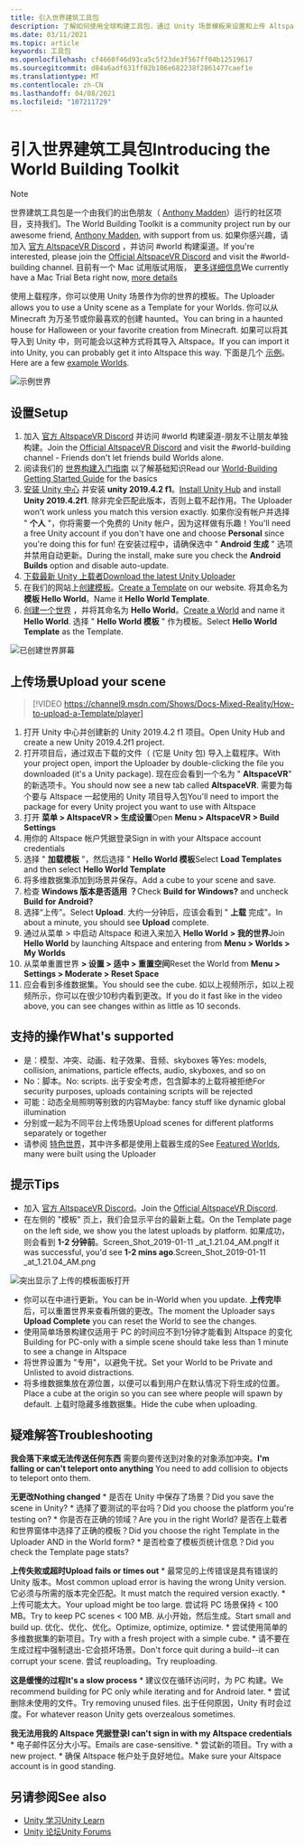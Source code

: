 ```yaml
---
title: 引入世界建筑工具包
description: 了解如何使用全球构建工具包，通过 Unity 场景模板来设置和上传 AltspaceVR。
ms.date: 03/11/2021
ms.topic: article
keywords: 工具包
ms.openlocfilehash: cf4660f46d93ca5c5f23de3f567ff04b12519617
ms.sourcegitcommit: d84a6adf631ff02b106e682238f2861477caef1e
ms.translationtype: MT
ms.contentlocale: zh-CN
ms.lasthandoff: 04/08/2021
ms.locfileid: "107211729"
---
```

# <a name="introducing-the-world-building-toolkit"></a><span data-ttu-id="9c56f-104">引入世界建筑工具包</span><span class="sxs-lookup"><span data-stu-id="9c56f-104">Introducing the World Building Toolkit</span></span>

> [!NOTE]
> <span data-ttu-id="9c56f-105">世界建筑工具包是一个由我们的出色朋友（ [Anthony Madden](https://twitter.com/chigamesstudio)）运行的社区项目，支持我们。</span><span class="sxs-lookup"><span data-stu-id="9c56f-105">The World Building Toolkit is a community project run by our awesome friend, [Anthony Madden](https://twitter.com/chigamesstudio), with support from us.</span></span> <span data-ttu-id="9c56f-106">如果你感兴趣，请加入 [官方 AltspaceVR Discord](https://discordapp.com/invite/altspacevr) ，并访问 #world 构建渠道。</span><span class="sxs-lookup"><span data-stu-id="9c56f-106">If you're interested, please join the [Official AltspaceVR Discord](https://discordapp.com/invite/altspacevr) and visit the #world-building channel.</span></span> <span data-ttu-id="9c56f-107">目前有一个 Mac 试用版试用版， [更多详细信息](https://altvr.com/altspacevr-mac)</span><span class="sxs-lookup"><span data-stu-id="9c56f-107">We currently have a Mac Trial Beta right now, [more details](https://altvr.com/altspacevr-mac)</span></span>

<span data-ttu-id="9c56f-108">使用上载程序，你可以使用 Unity 场景作为你的世界的模板。</span><span class="sxs-lookup"><span data-stu-id="9c56f-108">The Uploader allows you to use a Unity scene as a Template for your Worlds.</span></span> <span data-ttu-id="9c56f-109">你可以从 Minecraft 为万圣节或你最喜欢的创建 haunted。</span><span class="sxs-lookup"><span data-stu-id="9c56f-109">You can bring in a haunted house for Halloween or your favorite creation from Minecraft.</span></span> <span data-ttu-id="9c56f-110">如果可以将其导入到 Unity 中，则可能会以这种方式将其导入 Altspace。</span><span class="sxs-lookup"><span data-stu-id="9c56f-110">If you can import it into Unity, you can probably get it into Altspace this way.</span></span> <span data-ttu-id="9c56f-111">下面是几个 [示例](https://account.altvr.com/worlds/1046572460192825569)。</span><span class="sxs-lookup"><span data-stu-id="9c56f-111">Here are a few [example Worlds](https://account.altvr.com/worlds/1046572460192825569).</span></span>

![示例世界](images/unity-uploader-img-01.png)

## <a name="setup"></a><span data-ttu-id="9c56f-113">设置</span><span class="sxs-lookup"><span data-stu-id="9c56f-113">Setup</span></span>

1. <span data-ttu-id="9c56f-114">加入 [官方 AltspaceVR Discord](https://discordapp.com/invite/altspacevr) 并访问 #world 构建渠道-朋友不让朋友单独构建。</span><span class="sxs-lookup"><span data-stu-id="9c56f-114">Join the [Official AltspaceVR Discord](https://discordapp.com/invite/altspacevr) and visit the #world-building channel - Friends don't let friends build Worlds alone.</span></span>
2. <span data-ttu-id="9c56f-115">阅读我们的 [世界构建入门指南](world-building-getting-started.md) 以了解基础知识</span><span class="sxs-lookup"><span data-stu-id="9c56f-115">Read our [World-Building Getting Started Guide](world-building-getting-started.md) for the basics</span></span>
3. <span data-ttu-id="9c56f-116">[安装 Unity 中心](https://blogs.unity3d.com/2018/01/24/streamline-your-workflow-introducing-unity-hub-beta) 并安装 **unity 2019.4.2 f1**。</span><span class="sxs-lookup"><span data-stu-id="9c56f-116">[Install Unity Hub](https://blogs.unity3d.com/2018/01/24/streamline-your-workflow-introducing-unity-hub-beta) and install **Unity 2019.4.2f1**.</span></span> <span data-ttu-id="9c56f-117">除非完全匹配此版本，否则上载不起作用。</span><span class="sxs-lookup"><span data-stu-id="9c56f-117">The Uploader won't work unless you match this version exactly.</span></span> <span data-ttu-id="9c56f-118">如果你没有帐户并选择 " **个人** "，你将需要一个免费的 Unity 帐户，因为这样做有乐趣！</span><span class="sxs-lookup"><span data-stu-id="9c56f-118">You'll need a free Unity account if you don't have one and choose **Personal** since you're doing this for fun!</span></span> <span data-ttu-id="9c56f-119">在安装过程中，请确保选中 " **Android 生成** " 选项并禁用自动更新。</span><span class="sxs-lookup"><span data-stu-id="9c56f-119">During the install, make sure you check the **Android Builds** option and disable auto-update.</span></span>
4. [<span data-ttu-id="9c56f-120">下载最新 Unity 上载者</span><span class="sxs-lookup"><span data-stu-id="9c56f-120">Download the latest Unity Uploader</span></span>](https://aka.ms/AsvrCommunityUploader)
5. <span data-ttu-id="9c56f-121">在我们的网站上[创建模板](https://account.altvr.com/space_templates/new)。</span><span class="sxs-lookup"><span data-stu-id="9c56f-121">[Create a Template](https://account.altvr.com/space_templates/new) on our website.</span></span> <span data-ttu-id="9c56f-122">将其命名为 **模板 Hello World**。</span><span class="sxs-lookup"><span data-stu-id="9c56f-122">Name it **Hello World Template**.</span></span>
6. <span data-ttu-id="9c56f-123">[创建一个世界](https://account.altvr.com/worlds/my) ，并将其命名为 **Hello World**。</span><span class="sxs-lookup"><span data-stu-id="9c56f-123">[Create a World](https://account.altvr.com/worlds/my) and name it **Hello World**.</span></span> <span data-ttu-id="9c56f-124">选择 " **Hello World 模板** " 作为模板。</span><span class="sxs-lookup"><span data-stu-id="9c56f-124">Select **Hello World Template** as the Template.</span></span>

![已创建世界屏幕](images/unity-uploader-img-02.png)

## <a name="upload-your-scene"></a><span data-ttu-id="9c56f-126">上传场景</span><span class="sxs-lookup"><span data-stu-id="9c56f-126">Upload your scene</span></span>

> [!VIDEO https://channel9.msdn.com/Shows/Docs-Mixed-Reality/How-to-upload-a-Template/player]

1. <span data-ttu-id="9c56f-127">打开 Unity 中心并创建新的 Unity 2019.4.2 f1 项目。</span><span class="sxs-lookup"><span data-stu-id="9c56f-127">Open Unity Hub and create a new Unity 2019.4.2f1 project.</span></span>
2. <span data-ttu-id="9c56f-128">打开项目后，通过双击下载的文件（ (它是 Unity 包) 导入上载程序。</span><span class="sxs-lookup"><span data-stu-id="9c56f-128">With your project open, import the Uploader by double-clicking the file you downloaded (it's a Unity package).</span></span> <span data-ttu-id="9c56f-129">现在应会看到一个名为 " **AltspaceVR**" 的新选项卡。</span><span class="sxs-lookup"><span data-stu-id="9c56f-129">You should now see a new tab called **AltspaceVR**.</span></span> <span data-ttu-id="9c56f-130">需要为每个要与 Altspace 一起使用的 Unity 项目导入包</span><span class="sxs-lookup"><span data-stu-id="9c56f-130">You'll need to import the package for every Unity project you want to use with Altspace</span></span>
3. <span data-ttu-id="9c56f-131">打开 **菜单 > AltspaceVR > 生成设置**</span><span class="sxs-lookup"><span data-stu-id="9c56f-131">Open **Menu > AltspaceVR > Build Settings**</span></span>
4. <span data-ttu-id="9c56f-132">用你的 Altspace 帐户凭据登录</span><span class="sxs-lookup"><span data-stu-id="9c56f-132">Sign in with your Altspace account credentials</span></span>
5. <span data-ttu-id="9c56f-133">选择 " **加载模板** "，然后选择 " **Hello World 模板**</span><span class="sxs-lookup"><span data-stu-id="9c56f-133">Select **Load Templates** and then select **Hello World Template**</span></span>
6. <span data-ttu-id="9c56f-134">将多维数据集添加到场景并保存。</span><span class="sxs-lookup"><span data-stu-id="9c56f-134">Add a cube to your scene and save.</span></span>
7. <span data-ttu-id="9c56f-135">检查 **Windows 版本是否适用** **？**</span><span class="sxs-lookup"><span data-stu-id="9c56f-135">Check **Build for Windows?** and uncheck **Build for Android?**</span></span>
8. <span data-ttu-id="9c56f-136">选择“上传”。</span><span class="sxs-lookup"><span data-stu-id="9c56f-136">Select **Upload**.</span></span> <span data-ttu-id="9c56f-137">大约一分钟后，应该会看到 " **上载** 完成"。</span><span class="sxs-lookup"><span data-stu-id="9c56f-137">In about a minute, you should see **Upload** complete.</span></span>
9. <span data-ttu-id="9c56f-138">通过从菜单 > 中启动 Altspace 和进入来加入 **Hello World** **> 我的世界**</span><span class="sxs-lookup"><span data-stu-id="9c56f-138">Join **Hello World** by launching Altspace and entering from **Menu > Worlds > My Worlds**</span></span>
10. <span data-ttu-id="9c56f-139">从菜单重置世界 **> 设置 > 适中 > 重置空间**</span><span class="sxs-lookup"><span data-stu-id="9c56f-139">Reset the World from **Menu > Settings > Moderate > Reset Space**</span></span>
11. <span data-ttu-id="9c56f-140">应会看到多维数据集。</span><span class="sxs-lookup"><span data-stu-id="9c56f-140">You should see the cube.</span></span> <span data-ttu-id="9c56f-141">如以上视频所示，如以上视频所示，你可以在很少10秒内看到更改。</span><span class="sxs-lookup"><span data-stu-id="9c56f-141">If you do it fast like in the video above, you can see changes within as little as 10 seconds.</span></span>

## <a name="whats-supported"></a><span data-ttu-id="9c56f-142">支持的操作</span><span class="sxs-lookup"><span data-stu-id="9c56f-142">What's supported</span></span>

* <span data-ttu-id="9c56f-143">是：模型、冲突、动画、粒子效果、音频、skyboxes 等</span><span class="sxs-lookup"><span data-stu-id="9c56f-143">Yes: models, collision, animations, particle effects, audio, skyboxes, and so on</span></span>
* <span data-ttu-id="9c56f-144">No：脚本。</span><span class="sxs-lookup"><span data-stu-id="9c56f-144">No: scripts.</span></span> <span data-ttu-id="9c56f-145">出于安全考虑，包含脚本的上载将被拒绝</span><span class="sxs-lookup"><span data-stu-id="9c56f-145">For security purposes, uploads containing scripts will be rejected</span></span>
* <span data-ttu-id="9c56f-146">可能：动态全局照明等别致的内容</span><span class="sxs-lookup"><span data-stu-id="9c56f-146">Maybe: fancy stuff like dynamic global illumination</span></span>
* <span data-ttu-id="9c56f-147">分别或一起为不同平台上传场景</span><span class="sxs-lookup"><span data-stu-id="9c56f-147">Upload scenes for different platforms separately or together</span></span>
* <span data-ttu-id="9c56f-148">请参阅 [特色世界](https://account.altvr.com/worlds/featured)，其中许多都是使用上载器生成的</span><span class="sxs-lookup"><span data-stu-id="9c56f-148">See [Featured Worlds](https://account.altvr.com/worlds/featured), many were built using the Uploader</span></span>

## <a name="tips"></a><span data-ttu-id="9c56f-149">提示</span><span class="sxs-lookup"><span data-stu-id="9c56f-149">Tips</span></span>

* <span data-ttu-id="9c56f-150">加入 [官方 AltspaceVR Discord](https://discordapp.com/invite/altspacevr)。</span><span class="sxs-lookup"><span data-stu-id="9c56f-150">Join the [Official AltspaceVR Discord](https://discordapp.com/invite/altspacevr).</span></span>
* <span data-ttu-id="9c56f-151">在左侧的 "模板" 页上，我们会显示平台的最新上载。</span><span class="sxs-lookup"><span data-stu-id="9c56f-151">On the Template page on the left side, we show you the latest uploads by platform.</span></span> <span data-ttu-id="9c56f-152">如果成功，则会看到 **1-2 分钟前**。Screen_Shot_2019-01-11 _at_1.21.04_AM.png</span><span class="sxs-lookup"><span data-stu-id="9c56f-152">If it was successful, you'd see **1-2 mins ago**.Screen_Shot_2019-01-11 _at_1.21.04_AM.png</span></span>

![突出显示了上传的模板面板打开](images/unity-uploader-img-03.png)

* <span data-ttu-id="9c56f-154">你可以在中进行更新。</span><span class="sxs-lookup"><span data-stu-id="9c56f-154">You can be in-World when you update.</span></span> <span data-ttu-id="9c56f-155">**上传完毕** 后，可以重置世界来查看所做的更改。</span><span class="sxs-lookup"><span data-stu-id="9c56f-155">The moment the Uploader says **Upload Complete** you can reset the World to see the changes.</span></span>
* <span data-ttu-id="9c56f-156">使用简单场景构建仅适用于 PC 的时间应不到1分钟才能看到 Altspace 的变化</span><span class="sxs-lookup"><span data-stu-id="9c56f-156">Building for PC-only with a simple scene should take less than 1 minute to see a change in Altspace</span></span>
* <span data-ttu-id="9c56f-157">将世界设置为 "专用"，以避免干扰。</span><span class="sxs-lookup"><span data-stu-id="9c56f-157">Set your World to be Private and Unlisted to avoid distractions.</span></span>
* <span data-ttu-id="9c56f-158">将多维数据集放在源位置，以便可以看到用户在默认情况下将生成的位置。</span><span class="sxs-lookup"><span data-stu-id="9c56f-158">Place a cube at the origin so you can see where people will spawn by default.</span></span> <span data-ttu-id="9c56f-159">上载时隐藏多维数据集。</span><span class="sxs-lookup"><span data-stu-id="9c56f-159">Hide the cube when uploading.</span></span>

## <a name="troubleshooting"></a><span data-ttu-id="9c56f-160">疑难解答</span><span class="sxs-lookup"><span data-stu-id="9c56f-160">Troubleshooting</span></span>

<span data-ttu-id="9c56f-161">**我会落下来或无法传送任何东西** 需要向要传送到对象的对象添加冲突。</span><span class="sxs-lookup"><span data-stu-id="9c56f-161">**I'm falling or can't teleport onto anything** You need to add collision to objects to teleport onto them.</span></span>

<span data-ttu-id="9c56f-162">**无更改**</span><span class="sxs-lookup"><span data-stu-id="9c56f-162">**Nothing changed**</span></span>
    * <span data-ttu-id="9c56f-163">是否在 Unity 中保存了场景？</span><span class="sxs-lookup"><span data-stu-id="9c56f-163">Did you save the scene in Unity?</span></span>
    * <span data-ttu-id="9c56f-164">选择了要测试的平台吗？</span><span class="sxs-lookup"><span data-stu-id="9c56f-164">Did you choose the platform you're testing on?</span></span>
    * <span data-ttu-id="9c56f-165">你是否在正确的领域？</span><span class="sxs-lookup"><span data-stu-id="9c56f-165">Are you in the right World?</span></span> <span data-ttu-id="9c56f-166">是否在上载者和世界窗体中选择了正确的模板？</span><span class="sxs-lookup"><span data-stu-id="9c56f-166">Did you choose the right Template in the Uploader AND in the World form?</span></span>
    * <span data-ttu-id="9c56f-167">是否检查了模板页统计信息？</span><span class="sxs-lookup"><span data-stu-id="9c56f-167">Did you check the Template page stats?</span></span>

<span data-ttu-id="9c56f-168">**上传失败或超时**</span><span class="sxs-lookup"><span data-stu-id="9c56f-168">**Upload fails or times out**</span></span>
    * <span data-ttu-id="9c56f-169">最常见的上传错误是具有错误的 Unity 版本。</span><span class="sxs-lookup"><span data-stu-id="9c56f-169">Most common upload error is having the wrong Unity version.</span></span> <span data-ttu-id="9c56f-170">它必须与所需的版本完全匹配。</span><span class="sxs-lookup"><span data-stu-id="9c56f-170">It must match the required version exactly.</span></span>
    * <span data-ttu-id="9c56f-171">上传可能太大。</span><span class="sxs-lookup"><span data-stu-id="9c56f-171">Your upload might be too large.</span></span> <span data-ttu-id="9c56f-172">尝试将 PC 场景保持 < 100 MB。</span><span class="sxs-lookup"><span data-stu-id="9c56f-172">Try to keep PC scenes < 100 MB.</span></span> <span data-ttu-id="9c56f-173">从小开始，然后生成。</span><span class="sxs-lookup"><span data-stu-id="9c56f-173">Start small and build up.</span></span> <span data-ttu-id="9c56f-174">优化、优化、优化。</span><span class="sxs-lookup"><span data-stu-id="9c56f-174">Optimize, optimize, optimize.</span></span>
    * <span data-ttu-id="9c56f-175">尝试使用简单的多维数据集的新项目。</span><span class="sxs-lookup"><span data-stu-id="9c56f-175">Try with a fresh project with a simple cube.</span></span>
    * <span data-ttu-id="9c56f-176">请不要在生成过程中强制退出-它会损坏场景。</span><span class="sxs-lookup"><span data-stu-id="9c56f-176">Don't force quit during a build--it can corrupt your scene.</span></span> <span data-ttu-id="9c56f-177">尝试 reuploading。</span><span class="sxs-lookup"><span data-stu-id="9c56f-177">Try reuploading.</span></span>

<span data-ttu-id="9c56f-178">**这是缓慢的过程**</span><span class="sxs-lookup"><span data-stu-id="9c56f-178">**It's a slow process**</span></span>
    * <span data-ttu-id="9c56f-179">建议仅在循环访问时，为 PC 构建。</span><span class="sxs-lookup"><span data-stu-id="9c56f-179">We recommend building for PC only while iterating and for Android later.</span></span>
    * <span data-ttu-id="9c56f-180">尝试删除未使用的文件。</span><span class="sxs-lookup"><span data-stu-id="9c56f-180">Try removing unused files.</span></span> <span data-ttu-id="9c56f-181">出于任何原因，Unity 有时会过度。</span><span class="sxs-lookup"><span data-stu-id="9c56f-181">For whatever reason Unity gets overzealous sometimes.</span></span>

<span data-ttu-id="9c56f-182">**我无法用我的 Altspace 凭据登录**</span><span class="sxs-lookup"><span data-stu-id="9c56f-182">**I can't sign in with my Altspace credentials**</span></span>
    * <span data-ttu-id="9c56f-183">电子邮件区分大小写。</span><span class="sxs-lookup"><span data-stu-id="9c56f-183">Emails are case-sensitive.</span></span>
    * <span data-ttu-id="9c56f-184">尝试新的项目。</span><span class="sxs-lookup"><span data-stu-id="9c56f-184">Try with a new project.</span></span>
    * <span data-ttu-id="9c56f-185">确保 Altspace 帐户处于良好地位。</span><span class="sxs-lookup"><span data-stu-id="9c56f-185">Make sure your Altspace account is in good standing.</span></span>

## <a name="see-also"></a><span data-ttu-id="9c56f-186">另请参阅</span><span class="sxs-lookup"><span data-stu-id="9c56f-186">See also</span></span>

* [<span data-ttu-id="9c56f-187">Unity 学习</span><span class="sxs-lookup"><span data-stu-id="9c56f-187">Unity Learn</span></span>](https://unity3d.com/learn)
* [<span data-ttu-id="9c56f-188">Unity 论坛</span><span class="sxs-lookup"><span data-stu-id="9c56f-188">Unity Forums</span></span>](https://forum.unity.com)
